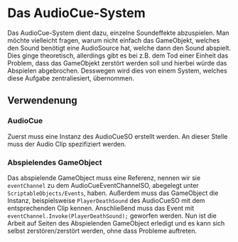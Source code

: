 # Das AudioCue-System
Das AudioCue-System dient dazu, einzelne Soundeffekte abzuspielen.
Man möchte vielleicht fragen, warum nicht einfach das GameObjekt, welches den Sound benötigt eine AudioSource hat,
welche dann den Sound abspielt. Dies ginge theoretisch, allerdings gibt es bei z.B. dem Tod einer Einheit das
Problem, dass das GameObjekt zerstört werden soll und hierbei würde das Abspielen abgebrochen. Desswegen
wird dies von einem System, welches diese Aufgabe zentraliesiert, übernommen.

## Verwendenung
### AudioCue
Zuerst muss eine Instanz des AudioCueSO erstellt werden. An dieser Stelle muss der Audio Clip spezifiziert werden.

### Abspielendes GameObject
Das abspielende GameObject muss eine Referenz, nennen wir sie `eventChannel` zu dem AudioCueEventChannelSO, abegelegt unter `ScriptableObjects/Events`,
haben. Außerdem muss das GameObject die Instanz, beispielsweise `PlayerDeathSound` des AudioCueSO mit dem entsprechenden Clip kennen. Anschließend
muss das Event mit `eventChannel.Invoke(PlayerDeathSound);` geworfen werden. Nun ist die Arbeit auf Seiten des Abspielenden GameObject erledigt
und es kann sich selbst zerstören/zerstört werden, ohne dass Probleme auftreten.
